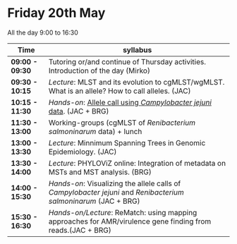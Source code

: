 # Friday 20th May 


All the day 9:00 to 16:30

Time | syllabus
-----| --------
**09:00 - 09:30** | Tutoring or/and continue of Thursday activities. Introduction of the day (Mirko)
**09:30 - 10:15** | *Lecture*: MLST and its evolution to cgMLST/wgMLST. What is an allele? How to call alleles. (JAC)
**10:15 - 11:30** | *Hands-on*: [Allele call using *Campylobacter jejuni* data](https://github.com/BacterialCommunitiesAndPopulation/Friday20thMay/blob/master/AlleleCallCjejuni.md). (JAC + BRG)
**11:30 - 13:00** | Working-groups (cgMLST of *Renibacterium salmoninarum* data) + lunch
**13:00 - 13:30** | *Lecture*: Minnimum Spanning Trees in Genomic Epidemiology. (JAC)
**13:30 - 14:00** | *Lecture*: PHYLOViZ online: Integration of metadata on MSTs and MST analysis. (BRG)
**14:00 - 15:30** | *Hands-on*: Visualizing the allele calls of *Campylobacter jejuni* and *Renibacterium salmoninarum* (JAC + BRG)
**15:30 - 16:30** | *Hands-on/Lecture*: ReMatch: using mapping approaches for AMR/virulence gene finding from reads.(JAC + BRG)
